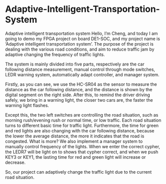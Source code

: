# Adaptive-Intelligent-Transportation-System
Adaptive intelligent transportation system
Hello, I’m Cheng, and today I am going to demo my FPGA project on board DE1-SOC, and my project name is ‘Adaptive intelligent transportation system’. The purpose of the project is dealing with the various road conditions, and aim to reduce traffic jam by adaptive changing the frequency of traffic lights.
  
  The system is mainly divided into five parts, respectively are the car following distance measurement, manual control through mode switches, LEDR warning system, automatically adapt controller, and manager system.
  
  Firstly, as you can see, we use the HC-SR04 as the sensor to measure the distance as the car following distance, and the distance is shown by the digital segment on the right side. After this, to remind the driver driving safely, we bring in a warning light, the closer two cars are, the faster the warning light flashes.
 
 Except this, the two left switches are controlling the road situation, such as morning rush/evening rush or normal time, or low traffic. Each road situation turns to different basic time for traffic light. Furthermore, the time for green and red lights are also changing with the car following distance, because the lower the average distance, the more it indicates that the road is congested. What is more? We also implement a manager system to manually control frequency of the lights. When we enter the correct cypher, the LEDR7 will be light on to shows that cypher correct, and when we push KEY3 or KEY1, the lasting time for red and green light will increase or decrease. 
  
  So, our project can adaptively change the traffic light due to the current road situation.
